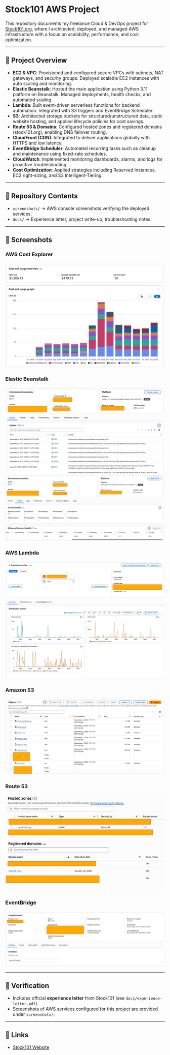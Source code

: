 # Stock101 AWS  Project

This repository documents my freelance Cloud & DevOps project for [Stock101.org](https://www.stock101.org), where I architected, deployed, and managed AWS infrastructure with a focus on scalability, performance, and cost optimization.

---

## 🚀 Project Overview
- **EC2 & VPC**: Provisioned and configured secure VPCs with subnets, NAT gateways, and security groups. Deployed scalable EC2 instances with auto scaling and monitoring.
- **Elastic Beanstalk**: Hosted the main application using Python 3.11 platform on Beanstalk. Managed deployments, health checks, and automated scaling.
- **Lambda**: Built event-driven serverless functions for backend automation. Integrated with S3 triggers and EventBridge Scheduler.
- **S3**: Architected storage buckets for structured/unstructured data, static website hosting, and applied lifecycle policies for cost savings.
- **Route 53 & Domains**: Configured hosted zones and registered domains (stock101.org), enabling DNS failover routing.
- **CloudFront (CDN)**: Integrated to deliver applications globally with HTTPS and low latency.
- **EventBridge Scheduler**: Automated recurring tasks such as cleanup and maintenance using fixed-rate schedules.
- **CloudWatch**: Implemented monitoring dashboards, alarms, and logs for proactive troubleshooting.
- **Cost Optimization**: Applied strategies including Reserved Instances, EC2 right-sizing, and S3 Intelligent-Tiering.

---

## 📂 Repository Contents

- `screenshots/` → AWS console screenshots verifying the deployed services.
- `docs/` → Experience letter, project write-up, troubleshooting notes.

---

## 📸 Screenshots
### AWS Cost Explorer
![Cost Analysis](screenshots/cost-analysis.jpg)

### Elastic Beanstalk
![Elastic Beanstalk](screenshots/elastic-beanstalk.jpg)
![Beanstalk Health](screenshots/elasticbeanstalk-health-analysis.jpg)

### AWS Lambda
![Lambda Function](screenshots/lambda-function.jpg)
![Lambda Metrics](screenshots/lambda-metrics.jpg)

### Amazon S3
![S3 Objects](screenshots/s3-objects.jpg)

### Route 53
![Hosted Zones](screenshots/hosted-zones-r53.jpg)
![Domain Registration](screenshots/r53-domain-name-creation.jpg)

### EventBridge
![EventBridge Scheduler](screenshots/eventbridge-scheduler.jpg)

---

## 📜 Verification
- Includes official **experience letter** from Stock101 (see `docs/experience-letter.pdf`).
- Screenshots of AWS services configured for this project are provided under `screenshots/`.

---

## 🔗 Links
- [Stock101 Website](https://www.stock101.org)

